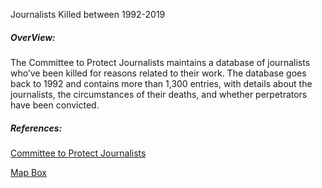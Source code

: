 Journalists Killed between 1992-2019

##### OverView: 
The Committee to Protect Journalists maintains a database of journalists who’ve been killed for reasons related to their work. The database goes back to 1992 and contains more than 1,300 entries, with details about the journalists, the circumstances of their deaths, and whether perpetrators have been convicted.






##### References:
[Committee to Protect Journalists](https://cpj.org/data/killed?status=Killed&motiveConfirmed%5B%5D=Confirmed&type%5B%5D=Journalist&startyear=1992&endyear=2019&group_by=year)

[Map Box](https://www.mapbox.com/)

